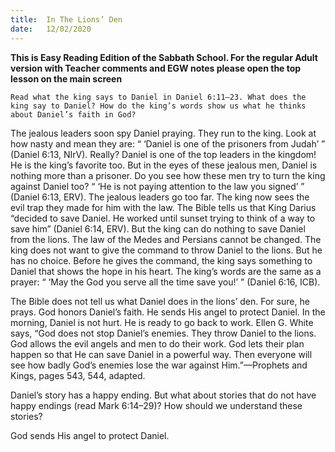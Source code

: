 ```yaml
---
title:  In The Lions’ Den
date:   12/02/2020
---
```


**This is Easy Reading Edition of the Sabbath School. For the regular Adult version with Teacher comments and EGW notes please open the top lesson on the main screen** 

`Read what the king says to Daniel in Daniel 6:11–23. What does the king say to Daniel? How do the king’s words show us what he thinks about Daniel’s faith in God?`

The jealous leaders soon spy Daniel praying. They run to the king. Look at how nasty and mean they are: “ ‘Daniel is one of the prisoners from Judah’ ” (Daniel 6:13, NIrV). Really? Daniel is one of the top leaders in the kingdom! He is the king’s favorite too. But in the eyes of these jealous men, Daniel is nothing more than a prisoner. Do you see how these men try to turn the king against Daniel too? “ ‘He is not paying attention to the law you signed’ ” (Daniel 6:13, ERV). The jealous leaders go too far. The king now sees the evil trap they made for him with the law. The Bible tells us that King Darius “decided to save Daniel. He worked until sunset trying to think of a way to save him” (Daniel 6:14, ERV). But the king can do nothing to save Daniel from the lions. The law of the Medes and Persians cannot be changed. The king does not want to give the command to throw Daniel to the lions. But he has no choice. Before he gives the command, the king says something to Daniel that shows the hope in his heart. The king’s words are the same as a prayer: “ ‘May the God you serve all the time save you!’ ” (Daniel 6:16, ICB).

The Bible does not tell us what Daniel does in the lions’ den. For sure, he prays. God honors Daniel’s faith. He sends His angel to protect Daniel. In the morning, Daniel is not hurt. He is ready to go back to work. Ellen G. White says, “God does not stop Daniel’s enemies. They throw Daniel to the lions. God allows the evil angels and men to do their work. God lets their plan happen so that He can save Daniel in a powerful way. Then everyone will see how badly God’s enemies lose the war against Him.”—Prophets and Kings, pages 543, 544, adapted.

Daniel’s story has a happy ending. But what about stories that do not have happy endings (read Mark 6:14–29)? How should we understand these stories?

God sends His angel to protect Daniel.
